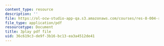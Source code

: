 ```yaml
---
content_type: resource
description: ''
file: https://ol-ocw-studio-app-qa.s3.amazonaws.com/courses/res-8-004-reducing-the-danger-of-nuclear-weapons-and-proliferation-january-iap-2015/36c619c3de9f3b16bc13ea3a4512de41_clG-JuzTxrI.pdf
file_type: application/pdf
resourcetype: Document
title: 3play pdf file
uid: 36c619c3-de9f-3b16-bc13-ea3a4512de41
---
```

